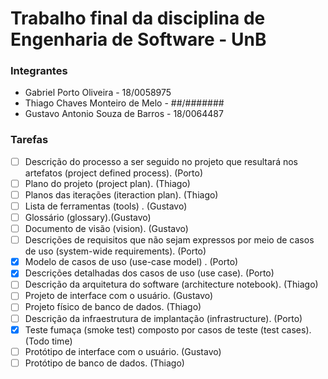 # Trabalho final da disciplina de Engenharia de Software - UnB

### Integrantes

* Gabriel Porto Oliveira  - 18/0058975
* Thiago Chaves Monteiro de Melo   - ##/#######
* Gustavo Antonio Souza de Barros - 18/0064487

### Tarefas

- [ ] Descrição do processo a ser seguido no projeto que resultará nos artefatos (project defined process). (Porto)
- [ ] Plano do projeto (project plan). (Thiago)
- [ ] Planos das iterações (iteraction plan). (Thiago)
- [ ] Lista de ferramentas (tools) . (Gustavo)
- [ ] Glossário (glossary).(Gustavo)
- [ ] Documento de visão (vision). (Gustavo)
- [ ] Descrições de requisitos que não sejam expressos por meio de casos de uso (system-wide requirements). (Porto)
- [x] Modelo de casos de uso (use-case model) . (Porto)
- [x] Descrições detalhadas dos casos de uso (use case). (Porto)
- [ ] Descrição da arquitetura do software (architecture notebook). (Thiago)
- [ ] Projeto de interface com o usuário. (Gustavo)
- [ ] Projeto físico de banco de dados. (Thiago)
- [ ] Descrição da infraestrutura de implantação (infrastructure). (Porto)
- [x] Teste fumaça (smoke test) composto por casos de teste (test cases). (Todo time)
- [ ] Protótipo de interface com o usuário. (Gustavo)
- [ ] Protótipo de banco de dados. (Thiago)
